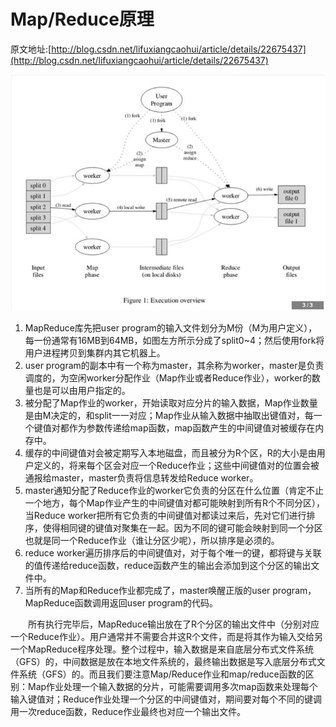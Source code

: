 # Map/Reduce原理
原文地址:[http://blog.csdn.net/lifuxiangcaohui/article/details/22675437](http://blog.csdn.net/lifuxiangcaohui/article/details/22675437)


![](map_reduce_execute_overview.jpg)

1. MapReduce库先把user program的输入文件划分为M份（M为用户定义），每一份通常有16MB到64MB，如图左方所示分成了split0~4；然后使用fork将用户进程拷贝到集群内其它机器上。 
2. user program的副本中有一个称为master，其余称为worker，master是负责调度的，为空闲worker分配作业（Map作业或者Reduce作业），worker的数量也是可以由用户指定的。 
3. 被分配了Map作业的worker，开始读取对应分片的输入数据，Map作业数量是由M决定的，和split一一对应；Map作业从输入数据中抽取出键值对，每一个键值对都作为参数传递给map函数，map函数产生的中间键值对被缓存在内存中。 
4. 缓存的中间键值对会被定期写入本地磁盘，而且被分为R个区，R的大小是由用户定义的，将来每个区会对应一个Reduce作业；这些中间键值对的位置会被通报给master，master负责将信息转发给Reduce worker。 
5. master通知分配了Reduce作业的worker它负责的分区在什么位置（肯定不止一个地方，每个Map作业产生的中间键值对都可能映射到所有R个不同分区），当Reduce worker把所有它负责的中间键值对都读过来后，先对它们进行排序，使得相同键的键值对聚集在一起。因为不同的键可能会映射到同一个分区也就是同一个Reduce作业（谁让分区少呢），所以排序是必须的。 
6. reduce worker遍历排序后的中间键值对，对于每个唯一的键，都将键与关联的值传递给reduce函数，reduce函数产生的输出会添加到这个分区的输出文件中。 
6. 当所有的Map和Reduce作业都完成了，master唤醒正版的user program，MapReduce函数调用返回user program的代码。 

　　所有执行完毕后，MapReduce输出放在了R个分区的输出文件中（分别对应一个Reduce作业）。用户通常并不需要合并这R个文件，而是将其作为输入交给另一个MapReduce程序处理。整个过程中，输入数据是来自底层分布式文件系统（GFS）的，中间数据是放在本地文件系统的，最终输出数据是写入底层分布式文件系统（GFS）的。而且我们要注意Map/Reduce作业和map/reduce函数的区别：Map作业处理一个输入数据的分片，可能需要调用多次map函数来处理每个输入键值对；Reduce作业处理一个分区的中间键值对，期间要对每个不同的键调用一次reduce函数，Reduce作业最终也对应一个输出文件。
　　